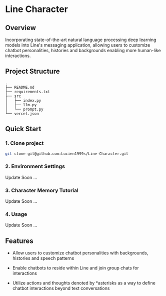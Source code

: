 # Line Character

## Overview

Incorporating state-of-the-art natural language processing deep learning models into Line's messaging application, allowing users to customize chatbot personalities, histories and backgrounds enabling more human-like interactions.

## Project Structure

```
.
├── README.md
├── requirements.txt
├── src
│   ├── index.py
│   ├── llm.py
│   └── prompt.py
└── vercel.json
```

## Quick Start

### 1. Clone project

```bash
git clone git@github.com:Lucien1999s/Line-Character.git
```

### 2. Environment Settings

Update Soon ...

### 3. Character Memory Tutorial

Update Soon ...

### 4. Usage

Update Soon ...

## Features

- Allow users to customize chatbot personalities with backgrounds, histories and speech patterns

- Enable chatbots to reside within Line and join group chats for interactions

- Utilize actions and thoughts denoted by *asterisks as a way to define chatbot interactions beyond text conversations